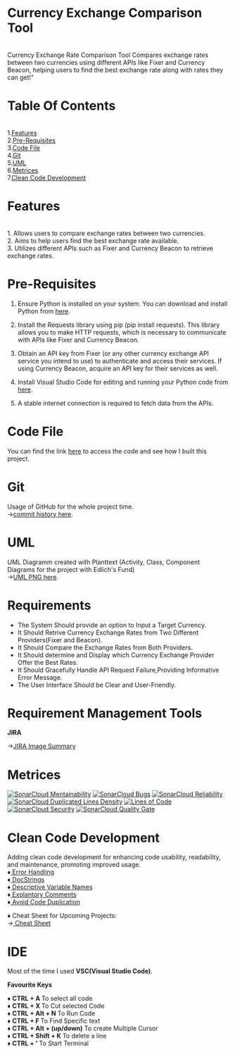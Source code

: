 # Currency Exchange Comparison Tool
<br>
Currency Exchange Rate Comparison Tool Compares exchange rates between two currencies using different APIs like Fixer and Currency Beacon, helping users to find the best exchange rate along with rates they can get!"
 
# Table Of Contents
<br>
1.<a href="https://github.com/cs-aman/Currency-Exchange-Comparison-Tool/tree/main?tab=readme-ov-file#features">Features</a> <br>
2.<a href="https://github.com/cs-aman/Currency-Exchange-Comparison-Tool/tree/main?tab=readme-ov-file#pre-requisites">Pre-Requisites</a> <br>
3.<a href="https://github.com/cs-aman/Currency-Exchange-Comparison-Tool/tree/main?tab=readme-ov-file#code-file">Code File</a><br>
4.<a href="https://github.com/cs-aman/Currency-Exchange-Comparison-Tool/tree/main?tab=readme-ov-file#git">Git</a> <br>
5.<a href="https://github.com/cs-aman/Currency-Exchange-Comparison-Tool/tree/main?tab=readme-ov-file#uml">UML</a> <br> 
6.<a href="https://github.com/cs-aman/Currency-Exchange-Comparison-Tool/tree/main?tab=readme-ov-file#metrices">Metrices</a> <br> 
7.<a href="https://github.com/cs-aman/Currency-Exchange-Comparison-Tool/tree/main?tab=readme-ov-file#clean-code-development">Clean Code Development</a> <br> 

# Features
<br>
1. Allows users to compare exchange rates between two currencies.<br style="line-height: 0.5;"> 
2. Aims to help users find the best exchange rate available.<br  style="line-height: 0.5;"> 
3. Utilizes different APIs such as Fixer and Currency Beacon to retrieve exchange rates.<br style="line-height: 0.5;"> 

# Pre-Requisites
1. Ensure Python is installed on your system. You can download and install Python from <a href="https://www.python.org/ftp/python/3.12.1/python-3.12.1-amd64.exe">here</a>.<br style="line-height: 0.5;">

2. Install the Requests library using pip (pip install requests). This library allows you to make HTTP requests, which is necessary to communicate with APIs like Fixer and Currency Beacon.<br style="line-height: 0.5;">

3. Obtain an API key from Fixer (or any other currency exchange API service you intend to use) to authenticate and access their services. If using Currency Beacon, acquire an API key for their services as well.<br style="line-height: 0.5;">

4. Install Visual Studio Code for editing and running your Python code from <a href="https://code.visualstudio.com/download">here</a>.<br style="line-height: 0.5;">

5. A stable internet connection is required to fetch data from the APIs.<br style="line-height: 0.5;">

# Code File 
 You can find the link <a href="https://github.com/cs-aman/Currency-Exchange-Comparison-Tool/blob/main/Python/code-file.py">here</a> to access the code and see how I built this project. 

# Git 
Usage of GitHub for the whole project time.<br style="line-height:1.5;">
→<a href='https://github.com/cs-aman/Currency-Exchange-Comparison-Tool/commits/main/'>commit history here</a>.

# UML 
UML Diagramm created with Planttext (Activity, Class, Component Diagrams for the project with Edlich's Fund)<br style="line-height: 1.5;"> 
→<a href='https://github.com/cs-aman/Currency-Exchange-Comparison-Tool/tree/main/uml-diagram'>UML PNG here</a>.

# Requirements

* The System Should provide an option to Input a Target Currency.<br>
* It Should Retrive Currency Exchange Rates from Two Different Providers(Fixer and Beacon).<br>
* It Should Compare the Exchange Rates from Both Providers.<br>
* It Should determine and Display which Currency Exchange Provider Offer the Best Rates.<br>
* It Should Gracefully Handle API Request Failure,Providing Informative Error Message.<br>
* The User Interface Should be Clear and User-Friendly.<br>

# Requirement Management Tools
<p><b>JIRA</b> <br></p>
→<a href='https://github.com/cs-aman/Currency-Exchange-Comparison-Tool/tree/main/JIRA'>JIRA Image Summary </a> <br>

# Metrices 
[![SonarCloud Mentainability](https://sonarcloud.io/api/project_badges/measure?project=cs-aman_Currency-Exchange-Comparison-Tool&metric=sqale_rating)](https://sonarcloud.io/summary/new_code?id=cs-aman_Currency-Exchange-Comparison-Tool)
[![SonarCloud Bugs](https://sonarcloud.io/api/project_badges/measure?project=cs-aman_Currency-Exchange-Comparison-Tool&metric=bugs)](https://sonarcloud.io/summary/new_code?id=cs-aman_Currency-Exchange-Comparison-Tool)
[![SonarCloud Reliability](https://sonarcloud.io/api/project_badges/measure?project=cs-aman_Currency-Exchange-Comparison-Tool&metric=reliability_rating)](https://sonarcloud.io/summary/new_code?id=cs-aman_Currency-Exchange-Comparison-Tool)
[![SonarCloud Duplicated Lines Density](https://sonarcloud.io/api/project_badges/measure?project=cs-aman_Currency-Exchange-Comparison-Tool&metric=duplicated_lines_density)](https://sonarcloud.io/summary/new_code?id=cs-aman_Currency-Exchange-Comparison-Tool)
[![Lines of Code](https://sonarcloud.io/api/project_badges/measure?project=cs-aman_Currency-Exchange-Comparison-Tool&metric=ncloc)](https://sonarcloud.io/summary/new_code?id=cs-aman_Currency-Exchange-Comparison-Tool)
[![SonarCloud Security](https://sonarcloud.io/api/project_badges/measure?project=cs-aman_Currency-Exchange-Comparison-Tool&metric=security_rating)](https://sonarcloud.io/summary/new_code?id=cs-aman_Currency-Exchange-Comparison-Tool)
[![SonarCloud Quality Gate](https://sonarcloud.io/api/project_badges/measure?project=cs-aman_Currency-Exchange-Comparison-Tool&metric=alert_status)](https://sonarcloud.io/summary/new_code?id=cs-aman_Currency-Exchange-Comparison-Tool)

# Clean Code Development
Adding clean code development for enhancing code usability, readability, and maintenance, promoting improved usage.<br>
♦<a href='https://github.com/cs-aman/Currency-Exchange-Comparison-Tool/blob/e869f95664b47c1cab6ad987d61d6e925f4ef0a9/Python/code-file.py#L8'> Error Handling</a> </br>
♦<a href='https://github.com/cs-aman/Currency-Exchange-Comparison-Tool/blob/e869f95664b47c1cab6ad987d61d6e925f4ef0a9/Python/code-file.py#L44'> DocStrings</a> </br>
♦<a href='https://github.com/cs-aman/Currency-Exchange-Comparison-Tool/blob/e869f95664b47c1cab6ad987d61d6e925f4ef0a9/Python/code-file.py#L37C1-L37C1'> Descriptive Variable Names</a> <br>
♦<a href='https://github.com/cs-aman/Currency-Exchange-Comparison-Tool/blob/e869f95664b47c1cab6ad987d61d6e925f4ef0a9/Python/code-file.py#L21'> Explantory Comments</a> <br>
♦<a href='https://github.com/cs-aman/Currency-Exchange-Comparison-Tool/blob/e869f95664b47c1cab6ad987d61d6e925f4ef0a9/Python/code-file.py#L52C1-L52C1'> Avoid Code Duplication</a> <br>

♦ Cheat Sheet for Upcoming Projects:<br>
→<a href="https://github.com/cs-aman/Currency-Exchange-Comparison-Tool/blob/main/ccd_cheat-sheet.md" target="_blank"> Cheat Sheet</a>

# IDE 
Most of the time I used <b>VSC(Visual Studio Code)</b>.

<b>Favourite Keys </b>

♦ <b> CTRL + A </b>  To select all code <br>
♦ <b> CTRL + X </b>  To Cut selected Code  <br>
♦ <b> CTRL + Alt + N</b>  To Run Code <br>
♦ <b> CTRL + F </b>  To Find Specific text <br>
♦ <b>CTRL + Alt + (up/down)</b>  To create Multiple Cursor <br>
♦ <b>CTRL + Shift + K </b>  To delete a line <br>
♦ <b>CTRL + '  </b>  To Start Terminal <br>
